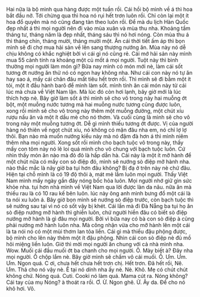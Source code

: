 Hai nữa là bộ mình qua hàng được một tuần rồi. Cái hồi bộ mình về á thì hoa bắt đầu nở. Tới chừng qua thì hoa nó rụi hết trơn luôn rồi. Chỉ còn lại một ít hoa đổ quyên mà nó cũng đang tàn theo luôn rồi. Để mà du lịch Hàn Quốc đẹp nhất á thì mọi người nên đi vào mùa xuân và mùa thu nha. Khoảng tầm tháng tư, tháng năm là đẹp nhất, tháng sáu thì nó hơi nóng. Còn mùa thu á thì tháng chín, tháng mười, tháng mười một. Ăn cái thời tiết ấm áp thì bọn mình sẽ đi chợ mua hải sản về lên sang thượng nướng ăn. Mùa này nó dễ chịu không có khắc nghiệt bởi vì cái gì nó cũng rẻ. Cái mớ hải sản này mình mua 55 cành tính ra khoảng một củ mốt á mọi người. Tuột này thì bình thường mọi người làm món gì? Bữa nay mình có món mới nè, làm cái sốt tương ớt nướng ăn thử nó có ngon hay không nha. Như cái con này nó tự ăn hay sao á, mấy cái chân đâu mất tiêu hết trơn rồi. Thì mình sẽ đi bằm một ít tỏi, một ít đầu hành barô để mình làm sốt. mình tính ăn cái món này từ cái lúc mà chưa về Việt Nam lận. Mà lúc đó còn hơi lạnh, bây giờ mới là lúc thích hợp nè. Bây giờ làm sốt á thì mình sẽ cho vô trong này hai muỗng ớt bột, một muỗng nước tương mà hai muỗng nước tương cũng được luôn, xong rồi mình sẽ cho vô trong này thêm một muỗng đường, một chút xíu rượu nấu ăn và một ít dầu mè cho nó thơm. Và cuối cùng là mình sẽ cho vô trong này một muỗng tương ớt. Dễ gì mình thiếu tương ớt được. Vị của người hàng nó thiên về ngọt chút xíu, nó không có mặn đâu nha em, nó chỉ lợ lợ thôi. Bạn nào mà muốn nướng kiểu này mà nó đậm đà hơn á thì mình niêm thêm nha mọi người. Xong sốt rồi mình cho bạch tuộc vô trong này, thấy mấy con tôm này nó lẽ loi quá mình cho vô chung với bạch tuộc luôn. Cứ nhìn thấy món ăn nào mà đỏ đỏ là hấp dẫn hà. Cái này là một ít mỡ hành để một chút nữa có mấy con sò điệp đó, mình sẽ nướng sò điệp mỡ hành nha. nào thắc mắc là nãy giờ ba tụi hơn đâu không? Bị đạ ở trên này nè chứ đâu. Hiện tại chỗ mình là có 19 độ thôi à, mát mẻ lắm luôn mọi người. Thấy Việt Nam mình mấy ngày gần đây nóng bốc hỏa luôn. Mọi người nhớ giữ gìn sức khỏe nha. tụi hơn nhà mình về Việt Nam qua lời được làn da nâu. nữa ăn mà thiếu rau là có 10 rau kế bên luôn. lúc này ông anh mình bưng đổ một cái là ta nói xu luôn á. Bây giờ bọn mình sẽ nướng sò điệp trước, còn bạch tuộc thì sẽ nướng sau tại vì nó có sốt vậy bị khét. Cái lần mà đi Đà Nẵng ba tụi họ ăn sò điệp nướng mỡ hành thì ghiền luôn, chứ người hiền đâu có biết sò điệp nướng mỡ hành là gì đâu mọi người. Bởi vì bữa nay có bà con sò điệp à cũng phải nướng mỡ hành luôn nha. Mà công nhận vừa cho mỡ hành lên một cái là ta nói nó có một mùi thơm lan tỏa liền. Cái gì mà thiếu đậu phộng được, bộ mình cho lên này thêm một ít đậu phộng. Nhìn cái con sò điệp nè đủ mồ hôi miệng liền luôn. Giờ thì mời mọi người ăn chung với cả nhà mình nha. Wow. Muối cái đầu muối ớt ba chanh cho mọi người. Ô. Mày biết à? Đây nha mọi người. Ồ chộp lắm nè. Bây giờ mình sẽ chấm vô cái muối. Ồ. Ưm. Ưm. Ưm. Ngon quá. C ơi, chưa hết chưa hết trơn chị. Hết trơn. Đã hết rồi, Nê. Ưm. Thả cho nó vậy nè. Ê tại nó dính nha ấy nè. Nè. Khô. Mẹ có chút chút không chứ. Nóng quá. Cuti. Cooki nó làm quá. Mama cút ra. Nóng không? Cái tay của mụ Nóng? à thoát ra rồi. Ơ. Ừ. Ngon ghê. Ừ. Ây da. Để cho nó khô hơi. Vô.